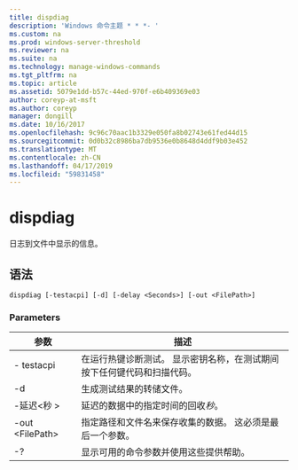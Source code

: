 ```yaml
---
title: dispdiag
description: 'Windows 命令主题 * * *- '
ms.custom: na
ms.prod: windows-server-threshold
ms.reviewer: na
ms.suite: na
ms.technology: manage-windows-commands
ms.tgt_pltfrm: na
ms.topic: article
ms.assetid: 5079e1dd-b57c-44ed-970f-e6b409369e03
author: coreyp-at-msft
ms.author: coreyp
manager: dongill
ms.date: 10/16/2017
ms.openlocfilehash: 9c96c70aac1b3329e050fa8b02743e61fed44d15
ms.sourcegitcommit: 0d0b32c8986ba7db9536e0b8648d4ddf9b03e452
ms.translationtype: MT
ms.contentlocale: zh-CN
ms.lasthandoff: 04/17/2019
ms.locfileid: "59831458"
---
```

# <a name="dispdiag"></a>dispdiag



日志到文件中显示的信息。

## <a name="syntax"></a>语法

```
dispdiag [-testacpi] [-d] [-delay <Seconds>] [-out <FilePath>]
```

### <a name="parameters"></a>Parameters

|参数|描述|
|---------|-----------|
|- testacpi|在运行热键诊断测试。 显示密钥名称，在测试期间按下任何键代码和扫描代码。|
|-d|生成测试结果的转储文件。|
|-延迟\<秒 >|延迟的数据中的指定时间的回收*秒*。|
|-out \<FilePath>|指定路径和文件名来保存收集的数据。 这必须是最后一个参数。|
|-?|显示可用的命令参数并使用这些提供帮助。|